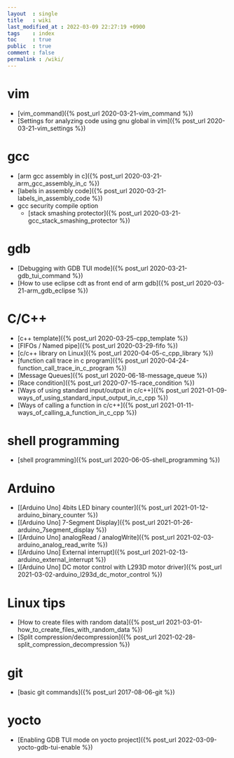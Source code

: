 ```yaml
---
layout  : single
title   : wiki
last_modified_at : 2022-03-09 22:27:19 +0900
tags    : index
toc     : true
public  : true
comment : false
permalink : /wiki/
---
```


<!--internel link는 아래처럼 {\% post_url 2020-03-21-xxx.md \%} 처럼 하거나, permalink 로 할 수 있다(ex. (/wiki/qemu) )-->

# vim
* [vim_command]({% post_url 2020-03-21-vim_command %})
* [Settings for analyzing code using gnu global in vim]({% post_url 2020-03-21-vim_settings %})

# gcc
* [arm gcc assembly in c]({% post_url 2020-03-21-arm_gcc_assembly_in_c %})
* [labels in assembly code]({% post_url 2020-03-21-labels_in_assembly_code %})
* gcc security compile option
  * [stack smashing protector]({% post_url 2020-03-21-gcc_stack_smashing_protector %})

# gdb
* [Debugging with GDB TUI mode]({% post_url 2020-03-21-gdb_tui_command %})
* [How to use eclipse cdt as front end of arm gdb]({% post_url 2020-03-21-arm_gdb_eclipse %})

# C/C++
* [c++ template]({% post_url 2020-03-25-cpp_template %})
* [FIFOs / Named pipe]({% post_url 2020-03-29-fifo %})
* [c/c++ library on Linux]({% post_url 2020-04-05-c_cpp_library %})
* [function call trace in c program]({% post_url 2020-04-24-function_call_trace_in_c_program %})
* [Message Queues]({% post_url 2020-06-18-message_queue %})
* [Race condition]({% post_url 2020-07-15-race_condition %})
* [Ways of using standard input/output in c/c++]({% post_url 2021-01-09-ways_of_using_standard_input_output_in_c_cpp %})
* [Ways of calling a function in c/c++]({% post_url 2021-01-11-ways_of_calling_a_function_in_c_cpp %})

# shell programming
* [shell programming]({% post_url 2020-06-05-shell_programming %})

# Arduino
* [\[Arduino Uno\] 4bits LED binary counter]({% post_url 2021-01-12-arduino_binary_counter %})
* [\[Arduino Uno\] 7-Segment Display]({% post_url 2021-01-26-arduino_7segment_display %})
* [\[Arduino Uno\] analogRead / analogWrite]({% post_url 2021-02-03-arduino_analog_read_write %})
* [\[Arduino Uno\] External interrupt]({% post_url 2021-02-13-arduino_external_interrupt %})
* [\[Arduino Uno\] DC motor control with L293D motor driver]({% post_url 2021-03-02-arduino_l293d_dc_motor_control %})

# Linux tips
* [How to create files with random data]({% post_url 2021-03-01-how_to_create_files_with_random_data %})
* [Split compression/decompression]({% post_url 2021-02-28-split_compression_decompression %})
 
# git
* [basic git commands]({% post_url 2017-08-06-git %})

# yocto
* [Enabling GDB TUI mode on yocto project]({% post_url 2022-03-09-yocto-gdb-tui-enable %})
